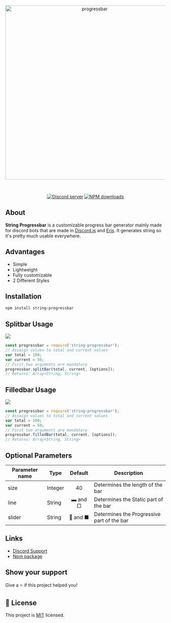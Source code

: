 <div align="center">
  <br />
  <p>
    <a href="https://www.npmjs.com/package/string-progressbar"><img src="https://i.ibb.co/HHXtHf3/string-progressbar.png" width="546" alt="progressbar" /></a>

  </p>
  <br />
  <p>
    <a href="https://discord.gg/tGkbpCD"><img src="https://discord.com/api/guilds/389745592232050688/embed.png" alt="Discord server" /></a> <a href="https://www.npmjs.com/package/string-progressbar"><img src="https://img.shields.io/npm/dt/string-progressbar.svg?maxAge=3600" alt="NPM downloads" /></a>

</p>
</div>

## About

**String Progressbar** is a customizable progress bar generator mainly made for discord bots that are made in [Discord.js](https://discord.js.org/) and [Eris](https://abal.moe/Eris/). It generates string so it's pretty much usable everywhere.

## Advantages

* Simple
* Lightweight
* Fully customizable
* 2 Different Styles

 ## Installation

``` sh
npm install string-progressbar
```

 ## Splitbar Usage
 
![](https://i.ibb.co/5Yz89gM/splitbar.png)

``` js
const progressbar = require('string-progressbar');
// Assaign values to total and current values
var total = 100;
var current = 50;
// First two arguments are mandatory
progressbar.splitBar(total, current, [options]);
// Returns: Array<String, String>
```

 ## Filledbar Usage
 
![](https://i.ibb.co/ctTB8mp/filledbar.png)

``` js
const progressbar = require('string-progressbar');
// Assaign values to total and current values
var total = 100;
var current = 50;
// First two arguments are mandatory
progressbar.filledBar(total, current, [options]);
// Returns: Array<String, String>
```

## Optional Parameters

|Parameter name|     Type|    Default|                         Description|
|--------------|     ----|    :-----:|    --------------------------------|
|size|            Integer|         40|    Determines the length of the bar|
|line|             String|    ▬ and □|    Determines the Static part of the bar|
|slider|           String|   🔘 and ■|    Determines the Progressive part of the bar|


## Links

* [Discord Support](https://discord.gg/tGkbpCD)
* [Npm package](https://www.npmjs.com/package/string-progressbar)

## Show your support

Give a ⭐️ if this project helped you!

## 📝 License

This project is [MIT](https://github.com/sparker-99/string-progressbar/blob/master/LICENSE) licensed.
